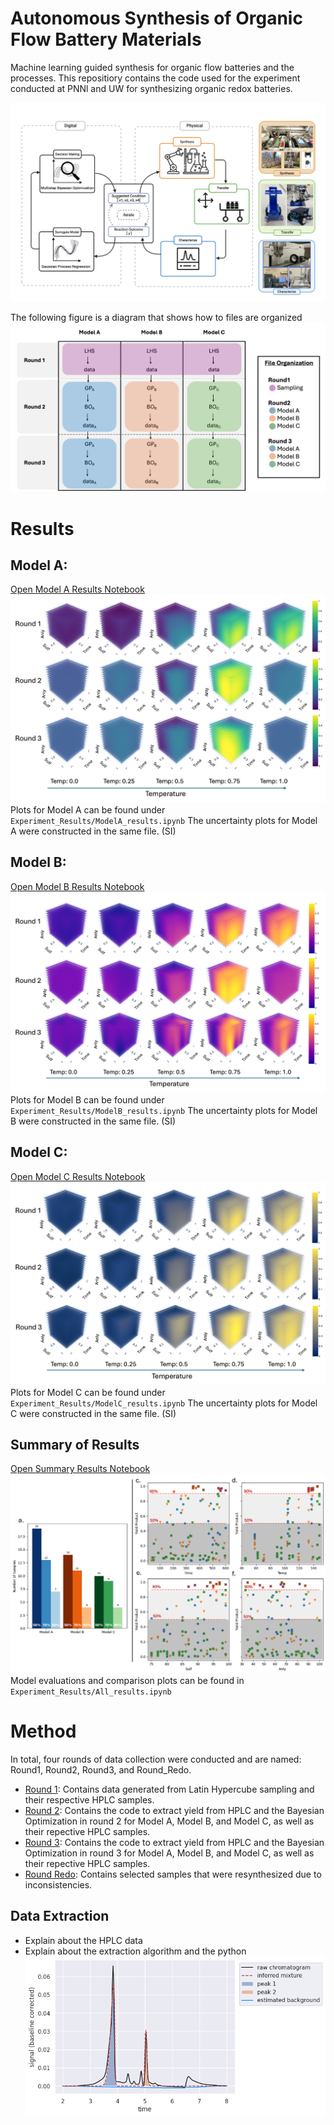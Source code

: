 # Autonomous Synthesis of Organic Flow Battery Materials
Machine learning guided synthesis for organic flow batteries and the processes.
This repositiory contains the code used for the experiment conducted at PNNl and UW for synthesizing organic redox batteries.

![File](figures/Figure1_OfficialStage.png)

The following figure is a diagram that shows how to files are organized
![File](figures/file_structure.png)

# Results 
## Model A:
[Open Model A Results Notebook](Experiment_Results/ModelA_results.ipynb)
![File](figures/ModelA.png)
Plots for Model A can be found under ```Experiment_Results/ModelA_results.ipynb```
The uncertainty plots for Model A were constructed in the same file. (SI)

## Model B:
[Open Model B Results Notebook](Experiment_Results/ModelB_results.ipynb)
![File](figures/ModelB.png)
Plots for Model B can be found under ```Experiment_Results/ModelB_results.ipynb```
The uncertainty plots for Model B were constructed in the same file. (SI)

## Model C: 
[Open Model C Results Notebook](Experiment_Results/ModelC_results.ipynb)
![File](figures/ModelC.png)
Plots for Model C can be found under ```Experiment_Results/ModelC_results.ipynb```
The uncertainty plots for Model C were constructed in the same file. (SI)

## Summary of Results
[Open Summary Results Notebook](Experiment_Results/All_results.ipynb)
![File](figures/ResultsSummary.png)
Model evaluations and comparison plots can be found in ```Experiment_Results/All_results.ipynb```

# Method
In total, four rounds of data collection were conducted and are named: Round1, Round2, Round3, and Round_Redo. 
- [Round 1](Round1): Contains data generated from Latin Hypercube sampling and their respective HPLC samples. 
- [Round 2](Round2): Contains the code to extract yield from HPLC and the Bayesian Optimization in round 2 for Model A, Model B, and Model C, as well as their repective HPLC samples. 
- [Round 3](Round3): Contains the code to extract yield from HPLC and the Bayesian Optimization in round 3 for Model A, Model B, and Model C, as well as their repective HPLC samples. 
- [Round Redo](Round_Redo): Contains selected samples that were resynthesized due to inconsistencies.

## Data Extraction
- Explain about the HPLC data
- Explain about the extraction algorithm and the python
![File](figures/HPLC.png)

